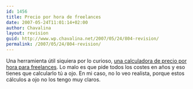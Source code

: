 ```yaml
---
id: 1456
title: Precio por hora de freelances
date: 2007-05-24T11:01:14+02:00
author: Chavalina
layout: revision
guid: http://www.wp.chavalina.net/2007/05/24/804-revision/
permalink: /2007/05/24/804-revision/
---
```

Una herramienta &uacute;til siquiera por lo curioso, <a href="http://freelanceswitch.com/rates/" target="_blank">una calculadora de precio por hora para freelances</a>. Lo malo es que pide todos los costes en a&ntilde;os y eso tienes que calcularlo t&uacute; a ojo. En mi caso, no lo veo realista, porque estos cálculos a ojo no los tengo muy claros.